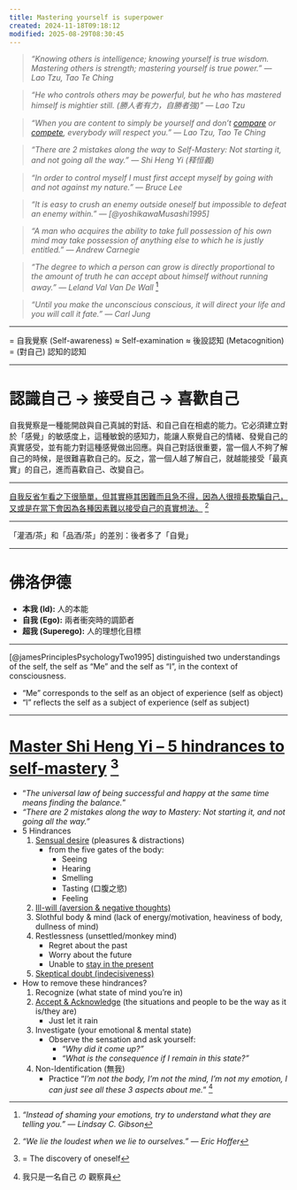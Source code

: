 ```yaml
---
title: Mastering yourself is superpower
created: 2024-11-18T09:18:12
modified: 2025-08-29T08:30:45
---
```


> _“Knowing others is intelligence; knowing yourself is true wisdom. Mastering others is strength; mastering yourself is true power.” — Lao Tzu, Tao Te Ching_

> _“He who controls others may be powerful, but he who has mastered himself is mightier still. (勝人者有力，自勝者強)” — Lao Tzu_

> _“When you are content to simply be yourself and don’t [compare](comparison-is-the-thief-of-joy.md) or [compete](escape-competition-through-authenticity.md), everybody will respect you.” — Lao Tzu, Tao Te Ching_

> _“There are 2 mistakes along the way to Self-Mastery: Not starting it, and not going all the way.” — Shi Heng Yi (释恒義)_

> _“In order to control myself I must first accept myself by going with and not against my nature.” — Bruce Lee_

> _“It is easy to crush an enemy outside oneself but impossible to defeat an enemy within.” ― [@yoshikawaMusashi1995]_

> _“A man who acquires the ability to take full possession of his own mind may take possession of anything else to which he is justly entitled.” — Andrew Carnegie_

> _“The degree to which a person can grow is directly proportional to the amount of truth he can accept about himself without running away.” — Leland Val Van De Wall_ [^1]

> _“Until you make the unconscious conscious, it will direct your life and you will call it fate.” — Carl Jung_

---

= 自我覺察 (Self-awareness) ≈ Self-examination ≈ 後設認知 (Metacognition) = (對自己) 認知的認知

---

# 認識自己 → 接受自己 → 喜歡自己

自我覺察是一種能開啟與自己真誠的對話、和自己自在相處的能力。它必須建立對於「感覺」的敏感度上，這種敏銳的感知力，能讓人察覺自己的情緒、發覺自己的真實感受，並有能力對這種感覺做出回應。與自己對話很重要，當一個人不夠了解自己的時候，是很難喜歡自己的。反之，當一個人越了解自己，就越能接受「最真實」的自己，進而喜歡自己、改變自己。

---

[自我反省乍看之下很簡單，但其實極其困難而且急不得，因為人很擅長欺騙自己，又或是在當下會因為各種因素難以接受自己的真實想法。](https://www.parkerchang.life/life/2023-2024) [^2]

---

「灌酒/茶」和「品酒/茶」的差別：後者多了「自覺」

---

# 佛洛伊德

* **本我 (Id):** 人的本能
* **自我 (Ego):** 兩者衝突時的調節者
* **超我 (Superego):** 人的理想化目標

---

[@jamesPrinciplesPsychologyTwo1995] distinguished two understandings of the self, the self as “Me” and the self as “I”, in the context of consciousness.

* “Me” corresponds to the self as an object of experience (self as object)
* “I” reflects the self as a subject of experience (self as subject)

---

# [Master Shi Heng Yi – 5 hindrances to self-mastery](https://youtu.be/4-079YIasck) [^3]

* “_The universal law of being successful and happy at the same time means finding the balance._”
* _“There are 2 mistakes along the way to Mastery: Not starting it, and not going all the way.”_
* 5 Hindrances
	1. [Sensual desire](instant-gratification.md) (pleasures \& distractions)
		* from the five gates of the body:
			* Seeing
			* Hearing
			* Smelling
			* Tasting (口腹之慾)
			* Feeling
	2. [Ill-will (aversion & negative thoughts)](What%20to%20do%20when%20you%20have%20negative%20thoughts%20or%20emotions.md)
	3. Slothful body & mind (lack of energy/motivation, heaviness of body, dullness of mind)
	4. Restlessness (unsettled/monkey mind)
		* Regret about the past
		* Worry about the future
		* Unable to [stay in the present](live-in-the-present.md)
	5. [Skeptical doubt (indecisiveness)](overthinking.md)
* How to remove these hindrances?
	1. Recognize (what state of mind you’re in)
	2. [Accept & Acknowledge](Acceptance%20and%20Commitment%20Therapy.md) (the situations and people to be the way as it is/they are)
		* Just let it rain
	3. Investigate (your emotional & mental state)
		* Observe the sensation and ask yourself:
			* _“Why did it come up?”_
			* _“What is the consequence if I remain in this state?”_
	4. Non-Identification (無我)
		* Practice “_I’m not the body, I’m not the mind, I’m not my emotion, I can just see all these 3 aspects about me._” [^4]

[^1]: _“Instead of shaming your emotions, try to understand what they are telling you.” — Lindsay C. Gibson_
[^2]: _“We lie the loudest when we lie to ourselves.” — Eric Hoffer_
[^3]: = The discovery of oneself
[^4]: 我只是一名自己 の 觀察員
